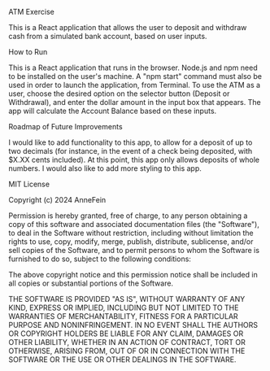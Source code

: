 ATM Exercise

This is a React application that allows the user to deposit and withdraw cash from a simulated bank account, based on user inputs.

How to Run

This is a React application that runs in the browser. Node.js and npm need to be installed on the user's machine. A "npm start" command must also be used in order to launch the application, from Terminal. To use the ATM as a user, choose the desired option on the selector button (Deposit or Withdrawal), and enter the dollar amount in the input box that appears. The app will calculate the Account Balance based on these inputs.

Roadmap of Future Improvements

I would like to add functionality to this app, to allow for a deposit of up to two decimals (for instance, in the event of a check being deposited, with $X.XX cents included). At this point, this app only allows deposits of whole numbers. I would also like to add more styling to this app.

MIT License

Copyright (c) 2024 AnneFein

Permission is hereby granted, free of charge, to any person obtaining a copy of this software and associated documentation files (the "Software"), to deal in the Software without restriction, including without limitation the rights to use, copy, modify, merge, publish, distribute, sublicense, and/or sell copies of the Software, and to permit persons to whom the Software is furnished to do so, subject to the following conditions:

The above copyright notice and this permission notice shall be included in all copies or substantial portions of the Software.

THE SOFTWARE IS PROVIDED "AS IS", WITHOUT WARRANTY OF ANY KIND, EXPRESS OR IMPLIED, INCLUDING BUT NOT LIMITED TO THE WARRANTIES OF MERCHANTABILITY, FITNESS FOR A PARTICULAR PURPOSE AND NONINFRINGEMENT. IN NO EVENT SHALL THE AUTHORS OR COPYRIGHT HOLDERS BE LIABLE FOR ANY CLAIM, DAMAGES OR OTHER LIABILITY, WHETHER IN AN ACTION OF CONTRACT, TORT OR OTHERWISE, ARISING FROM, OUT OF OR IN CONNECTION WITH THE SOFTWARE OR THE USE OR OTHER DEALINGS IN THE SOFTWARE.

